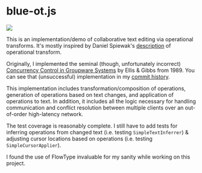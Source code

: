 # blue-ot.js

![](http://cricklet.github.io/images/blue.gif)

This is an implementation/demo of collaborative text editing via operational transforms. It's mostly inspired by Daniel Spiewak's [description](http://www.codecommit.com/blog/java/understanding-and-applying-operational-transformation) of operational transform.

Originally, I implemented the seminal (though, unfortunately incorrect) [Concurrency Control in Groupware Systems](https://www.lri.fr/~mbl/ENS/CSCW/2012/papers/Ellis-SIGMOD89.pdf) by Ellis & Gibbs from 1989. You can see that (unsuccessful) implementation in my [commit history](https://github.com/cricklet/blue.js/commit/749d94b6122dfb90130523bb14a1f734e7de54c4).

This implementation includes transformation/composition of operations, generation of operations based on text changes, and application of operations to text. In addition, it includes all the logic necessary for handling communication and conflict resolution between multiple clients over an out-of-order high-latency network.

The test coverage is reasonably complete. I still have to add tests for inferring operations from changed text (i.e. testing `SimpleTextInferrer`) & adjusting cursor locations based on operations (i.e. testing `SimpleCursorApplier`).

I found the use of FlowType invaluable for my sanity while working on this project.
